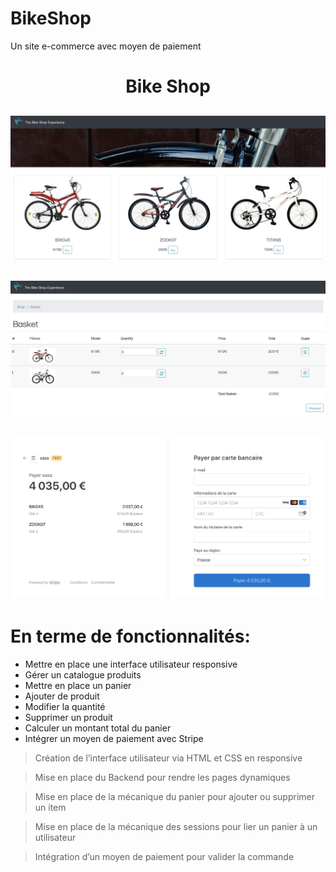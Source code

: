 # BikeShop

Un site e-commerce avec moyen de paiement

<h1 align="center">Bike Shop</h1>

<h2 align="center">
  <img src="public/images/bike-shop-home.png" style="max-width:100%" alt="bike-shop-home" />
</h2>

<h2 align="center">
  <img src="public/images/dashbord.png" style="max-width:100%" alt="bike-shop-dasbord-home" />
</h2>

<h2 align="center">
  <img src="public/images/stripe.png" style="max-width:100%" alt="bike-shop-tripe-home" />
</h2>

# En terme de fonctionnalités:

- Mettre en place une interface utilisateur responsive
- Gérer un catalogue produits
- Mettre en place un panier
- Ajouter de produit
- Modifier la quantité
- Supprimer un produit
- Calculer un montant total du panier
- Intégrer un moyen de paiement avec Stripe

> Création de l’interface utilisateur via HTML et CSS en responsive

> Mise en place du Backend pour rendre les pages dynamiques

> Mise en place de la mécanique du panier pour ajouter ou supprimer un item

> Mise en place de la mécanique des sessions pour lier un panier à un utilisateur

> Intégration d’un moyen de paiement pour valider la commande
